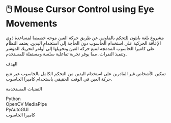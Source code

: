 # 🖱️ Mouse Cursor Control using Eye Movements

مشروع بلغة بايثون للتحكم بالماوس عن طريق حركة العين موجه خصيصا لمساعدة ذوي الإعاقة الحركية على استخدام الحاسوب دون الحاجة إلى استخدام اليدين. يعتمد النظام على كاميرا الحاسوب المدمجة لتتبع حركة العين وتحويلها إلى أوامر لتحريك المؤشر وتنفيذ النقرات، مما يوفر تجربة تفاعلية سلسة ومستقلة للمستخدم.

 الهدف

تمكين الأشخاص غير القادرين على استخدام اليدين من التحكم الكامل بالحاسوب عبر تتبع حركة العين في الوقت الحقيقي باستخدام كاميرا الحاسوب.

 التقنيات المستخدمة

 Python  
 OpenCV
 MediaPipe  
 PyAutoGUI  
 كاميرا الحاسوب

